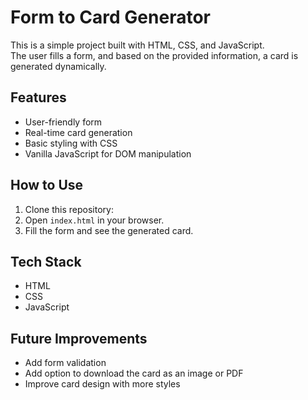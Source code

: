 # Form to Card Generator

This is a simple project built with HTML, CSS, and JavaScript.  
The user fills a form, and based on the provided information, a card is generated dynamically.

## Features
- User-friendly form
- Real-time card generation
- Basic styling with CSS
- Vanilla JavaScript for DOM manipulation

## How to Use
1. Clone this repository:
2. Open `index.html` in your browser.
3. Fill the form and see the generated card.

## Tech Stack
- HTML
- CSS
- JavaScript

## Future Improvements
- Add form validation
- Add option to download the card as an image or PDF
- Improve card design with more styles